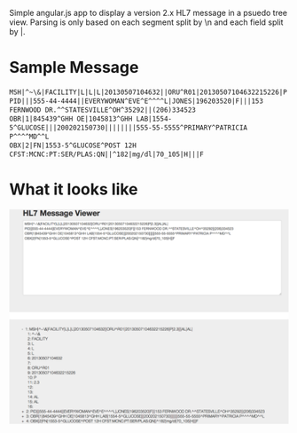 Simple angular.js app to display a version 2.x HL7 message in a psuedo tree view. Parsing is only based on each segment split by \n and each field split by |.

# Sample Message

```
MSH|^~\&|FACILITY|L|L|L|20130507104632||ORU^R01|20130507104632215226|P|2.3|||AL|AL|
PID|||555-44-4444||EVERYWOMAN^EVE^E^^^^L|JONES|196203520|F|||153 FERNWOOD DR.^^STATESVILLE^OH^35292||(206)334523
OBR|1|845439^GHH OE|1045813^GHH LAB|1554-5^GLUCOSE|||200202150730||||||||555-55-5555^PRIMARY^PATRICIA P^^^^MD^^L
OBX|2|FN|1553-5^GLUCOSE^POST 12H CFST:MCNC:PT:SER/PLAS:QN||^182|mg/dl|70_105|H|||F
```

# What it looks like
![](hl7viewer.png?raw=true)


<!--# Expanded Segment
![](hl7expanded.png?raw=true)
-->
